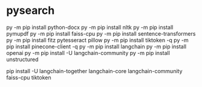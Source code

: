 # pysearch

py -m pip install python-docx
py -m pip install nltk
py -m pip install pymupdf
py -m pip install faiss-cpu
py -m pip install sentence-transformers
py -m pip install fitz pytesseract pillow
py -m pip install tiktoken -q
py -m pip install pinecone-client -q
py -m pip install langchain
py -m pip install openai
py -m pip install -U langchain-community
py -m pip install unstructured

pip install -U langchain-together langchain-core langchain-community faiss-cpu tiktoken
